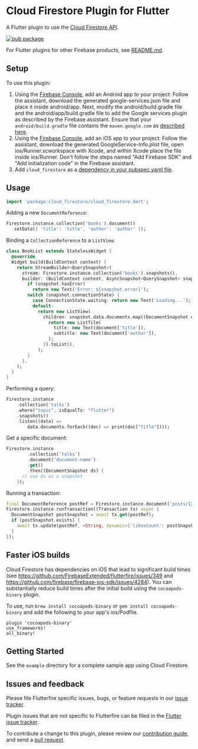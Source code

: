 # Cloud Firestore Plugin for Flutter

A Flutter plugin to use the [Cloud Firestore API](https://firebase.google.com/docs/firestore/).

[![pub package](https://img.shields.io/pub/v/cloud_firestore.svg)](https://pub.dartlang.org/packages/cloud_firestore)

For Flutter plugins for other Firebase products, see [README.md](https://github.com/FirebaseExtended/flutterfire/blob/master/README.md).

## Setup

To use this plugin:

1. Using the [Firebase Console](http://console.firebase.google.com/), add an Android app to your project:
Follow the assistant, download the generated google-services.json file and place it inside android/app. Next,
modify the android/build.gradle file and the android/app/build.gradle file to add the Google services plugin
as described by the Firebase assistant. Ensure that your `android/build.gradle` file contains the
`maven.google.com` as [described here](https://firebase.google.com/docs/android/setup#add_the_sdk).
1. Using the [Firebase Console](http://console.firebase.google.com/), add an iOS app to your project:
Follow the assistant, download the generated GoogleService-Info.plist file, open ios/Runner.xcworkspace
with Xcode, and within Xcode place the file inside ios/Runner. Don't follow the steps named
"Add Firebase SDK" and "Add initialization code" in the Firebase assistant.
1. Add `cloud_firestore` as a [dependency in your pubspec.yaml file](https://flutter.io/platform-plugins/).

## Usage

```dart
import 'package:cloud_firestore/cloud_firestore.dart';
```

Adding a new `DocumentReference`:

```dart
Firestore.instance.collection('books').document()
  .setData({ 'title': 'title', 'author': 'author' });
```

Binding a `CollectionReference` to a `ListView`:

```dart
class BookList extends StatelessWidget {
  @override
  Widget build(BuildContext context) {
    return StreamBuilder<QuerySnapshot>(
      stream: Firestore.instance.collection('books').snapshots(),
      builder: (BuildContext context, AsyncSnapshot<QuerySnapshot> snapshot) {
        if (snapshot.hasError)
          return new Text('Error: ${snapshot.error}');
        switch (snapshot.connectionState) {
          case ConnectionState.waiting: return new Text('Loading...');
          default:
            return new ListView(
              children: snapshot.data.documents.map((DocumentSnapshot document) {
                return new ListTile(
                  title: new Text(document['title']),
                  subtitle: new Text(document['author']),
                );
              }).toList(),
            );
        }
      },
    );
  }
}
```

Performing a query:
```dart
Firestore.instance
    .collection('talks')
    .where("topic", isEqualTo: "flutter")
    .snapshots()
    .listen((data) =>
        data.documents.forEach((doc) => print(doc["title"])));
```

Get a specific document:

```dart
Firestore.instance
        .collection('talks')
        .document('document-name')
        .get()
        .then((DocumentSnapshot ds) {
      // use ds as a snapshot
    });
```

Running a transaction:

```dart
final DocumentReference postRef = Firestore.instance.document('posts/123');
Firestore.instance.runTransaction((Transaction tx) async {
  DocumentSnapshot postSnapshot = await tx.get(postRef);
  if (postSnapshot.exists) {
    await tx.update(postRef, <String, dynamic>{'likesCount': postSnapshot.data['likesCount'] + 1});
  }
});
```

## Faster iOS builds

Cloud Firestore has dependencies on iOS that lead to significant build times (see https://github.com/FirebaseExtended/flutterfire/issues/349 and https://github.com/firebase/firebase-ios-sdk/issues/4284). You can substantially reduce build times after the initial build using the `cocoapods-binary` plugin.

To use, run `brew install cocoapods-binary` or `gem install cocoapods-binary` and add the following to your app's ios/Podfile.

```
plugin 'cocoapods-binary'
use_frameworks!
all_binary!
```

## Getting Started

See the `example` directory for a complete sample app using Cloud Firestore.

## Issues and feedback

Please file Flutterfire specific issues, bugs, or feature requests in our [issue tracker](https://github.com/FirebaseExtended/flutterfire/issues/new).

Plugin issues that are not specific to Flutterfire can be filed in the [Flutter issue tracker](https://github.com/flutter/flutter/issues/new).

To contribute a change to this plugin,
please review our [contribution guide](https://github.com/FirebaseExtended/flutterfire/blob/master/CONTRIBUTING.md),
and send a [pull request](https://github.com/FirebaseExtended/flutterfire/pulls).
